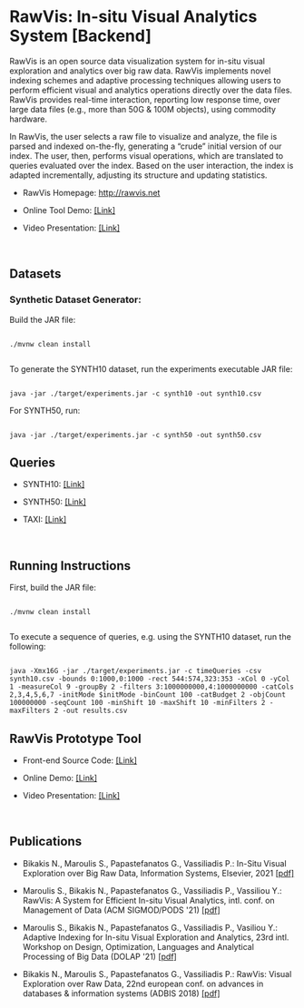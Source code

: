 # RawVis: In-situ Visual Analytics System [Backend]

RawVis is an open source data visualization system for in-situ visual exploration and analytics over big raw data. 
RawVis implements novel indexing schemes and adaptive processing techniques allowing users to perform efficient visual and analytics operations directly over the data files. 
RawVis provides real-time interaction, reporting
low response time, over large data files (e.g., more than 50G & 100M objects), using commodity hardware.


In RawVis, the user selects a raw file to visualize and analyze, the file is parsed and indexed on-the-fly, generating a
“crude” initial version of our index. The user, then, performs visual operations, which are translated to queries evaluated over the index.
Based on the user interaction, the index is adapted incrementally, adjusting its structure and updating statistics.


* RawVis Homepage: http://rawvis.net

* Online Tool Demo: [[Link]](http://rawviz.imsi.athenarc.gr/visualize/taxi)

* Video Presentation: [[Link]](https://vimeo.com/500596816)



</br>

## Datasets

### Synthetic Dataset Generator:

Build the JAR file:

```

./mvnw clean install


```

To generate the SYNTH10 dataset, run the experiments executable JAR file:

```

java -jar ./target/experiments.jar -c synth10 -out synth10.csv

```
For SYNTH50, run:

```

java -jar ./target/experiments.jar -c synth50 -out synth50.csv

```

## Queries
* SYNTH10: [[Link]](https://github.com/VisualFacts/rawvis-index/tree/master/queries/synth_10_queries)

* SYNTH50: [[Link]](https://github.com/VisualFacts/rawvis-index/tree/master/queries/synth_50_queries)

* TAXI: [[Link]](https://github.com/VisualFacts/rawvis-index/tree/master/queries/taxi_queries)

</br>


## Running Instructions

First, build the JAR file:

```

./mvnw clean install


```

To execute a sequence of queries, e.g. using the SYNTH10 dataset, run the following:

```

java -Xmx16G -jar ./target/experiments.jar -c timeQueries -csv synth10.csv -bounds 0:1000,0:1000 -rect 544:574,323:353 -xCol 0 -yCol 1 -measureCol 9 -groupBy 2 -filters 3:1000000000,4:1000000000 -catCols 2,3,4,5,6,7 -initMode $initMode -binCount 100 -catBudget 2 -objCount 100000000 -seqCount 100 -minShift 10 -maxShift 10 -minFilters 2 -maxFilters 2 -out results.csv

```

## RawVis Prototype Tool  


* Front-end Source Code: [[Link]](https://github.com/VisualFacts/RawVis)

* Online Demo: [[Link]](http://rawviz.imsi.athenarc.gr/visualize/taxi)

* Video Presentation: [[Link]](https://vimeo.com/500596816)

</br>


## Publications


* Bikakis N., Maroulis S., Papastefanatos G., Vassiliadis P.: In-Situ Visual Exploration over Big Raw Data, Information Systems, Elsevier, 2021  [[pdf]](https://www.nbikakis.com/papers/in_situ_big_data_visual_analytics_indexing_IS_2020.pdf)
 
* Maroulis S., Bikakis N., Papastefanatos G., Vassiliadis P., Vassiliou Y.: RawVis: A System for Efficient In-situ Visual Analytics, intl. conf. on Management of Data (ACM SIGMOD/PODS '21)  [[pdf]](https://www.nbikakis.com/papers/RawVis_A_System_for_Efficient_In-situ_Visual_Analytics_SIGMOD2021.pdf)
 
* Maroulis S., Bikakis N., Papastefanatos G., Vassiliadis P., Vasiliou Y.: Adaptive Indexing for In-situ Visual Exploration and Analytics, 23rd intl. Workshop on Design, Optimization, Languages and Analytical Processing of Big Data (DOLAP '21)    [[pdf]](https://www.nbikakis.com/papers/RawVis_Adaptive_Indexing_for_In-situ_Visual_Exploration_and_Analytics_DOLAP2021.pdf)
 
* Bikakis N., Maroulis S., Papastefanatos G., Vassiliadis P.: RawVis: Visual Exploration over Raw Data, 22nd european conf. on advances in databases & information systems (ADBIS 2018)    [[pdf]](http://www.nbikakis.com/papers/RawVis.Visual.Exploration.over.Big.Raw.Data.pdf)
